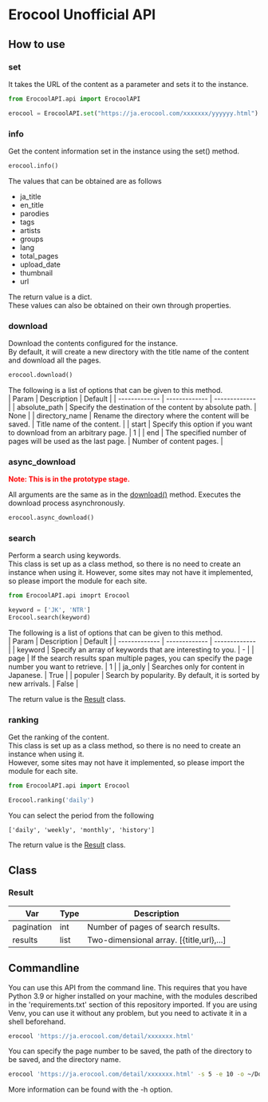 # Erocool Unofficial API

## How to use
### set
It takes the URL of the content as a parameter and sets it to the instance.

```python
from ErocoolAPI.api import ErocoolAPI

erocool = ErocoolAPI.set("https://ja.erocool.com/xxxxxxx/yyyyyy.html")
```

### info
Get the content information set in the instance using the set() method.

```python
erocool.info()
```

The values that can be obtained are as follows
 - ja_title
 - en_title
 - parodies
 - tags
 - artists
 - groups
 - lang
 - total_pages
 - upload_date
 - thumbnail
 - url

The return value is a dict.  
These values can also be obtained on their own through properties.

### download
Download the contents configured for the instance.  
By default, it will create a new directory with the title name of the content and download all the pages.  

```python
erocool.download()
```

The following is a list of options that can be given to this method.  
| Param | Description | Default | 
| ------------- | ------------- | ------------- |
| absolute_path  | Specify the destination of the content by absolute path.  | None | 
| directory_name  | Rename the directory where the content will be saved.  | Title name of the content. |
| start | Specify this option if you want to download from an arbitrary page. | 1 |
| end | The specified number of pages will be used as the last page. | Number of content pages. |

### async_download
**<span style="color: red; ">Note: This is in the prototype stage.</span>**  

All arguments are the same as in the [download()](#download) method. Executes the download process asynchronously.

```python
erocool.async_download()
```

### search
Perform a search using keywords.  
This class is set up as a class method, so there is no need to create an instance when using it. 
However, some sites may not have it implemented, so please import the module for each site.

```python
from ErocoolAPI.api imoprt Erocool

keyword = ['JK', 'NTR']
Erocool.search(keyword)
```

The following is a list of options that can be given to this method.  
| Param | Description | Default | 
| ------------- | ------------- | ------------- |
| keyword  | Specify an array of keywords that are interesting to you.  | - | 
| page  | If the search results span multiple pages, you can specify the page number you want to retrieve.  | 1 |
| ja_only | Searches only for content in Japanese. | True |
| populer | Search by popularity. By default, it is sorted by new arrivals. | False |

The return value is the [Result](#Result) class.

### ranking
Get the ranking of the content.  
This class is set up as a class method, so there is no need to create an instance when using it.  
However, some sites may not have it implemented, so please import the module for each site.

```python
from ErocoolAPI.api import Erocool

Erocool.ranking('daily')
```
You can select the period from the following  
 ```
 ['daily', 'weekly', 'monthly', 'history']
```

The return value is the [Result](#Result) class.

## Class
### Result
| Var | Type | Description | 
| ------------- | ------------- | ------------- | 
| pagination  | int | Number of pages of search results.  |
| results  | list | Two-dimensional array. [{title,url},...]  |

## Commandline
You can use this API from the command line.
This requires that you have Python 3.9 or higher installed on your machine, with the modules described in the 'requirements.txt' section of this repository imported.
If you are using Venv, you can use it without any problem, but you need to activate it in a shell beforehand.

```bash
erocool 'https://ja.erocool.com/detail/xxxxxxx.html'
```

You can specify the page number to be saved, the path of the directory to be saved, and the directory name.

```bash
erocool 'https://ja.erocool.com/detail/xxxxxxx.html' -s 5 -e 10 -o ~/Downloads/Mangas -n 'xxxxx'
```

More information can be found with the -h option.


